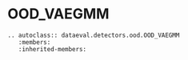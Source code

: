# OOD_VAEGMM

```{eval-rst}
.. autoclass:: dataeval.detectors.ood.OOD_VAEGMM
   :members:
   :inherited-members:
```
